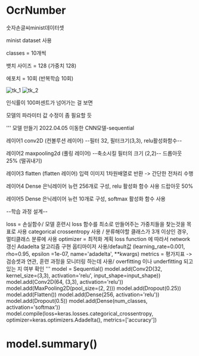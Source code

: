 # OcrNumber
숫자손글씨minist데이터셋



minist dataset 사용

classes = 10개씩

뱃치 사이즈 = 128 (가중치 128)

에포치 = 10회 (반복학습 10회)

![tk_1](https://user-images.githubusercontent.com/87853267/163077323-78fdac74-9118-446a-870e-532b54ecccb1.png)
![tk_2](https://user-images.githubusercontent.com/87853267/163077329-1316300c-91d1-4a5c-8b9c-b35b7fcf4ba8.png)


인식률이 100퍼센트가 넘어가는 걸 보면

모델의 파라미터 값 수정이 좀 필요할 듯


'''
모델 만들기 2022.04.05 이동한
CNN모델-sequential 

레이어1 conv2D (컨볼루션 레이어)
--필터 32, 필터크기(3,3), relu활성화함수--

레이어2 maxpooling2d (풀링 레이어)
--축소시킬 필터의 크기 (2,2)--
드롭아웃 25% (떨궈내기)

레이어3 flatten (flatten 레이어) 입력 이미지 1차원배열로 반환 -> 간단한 전처리 수행

레이어4 Dense 은닉레이어 뉴런 256개로 구성, relu 활성화 함수 사용
드랍아웃 50%

레이어5 Dense 은닉레이어 뉴런 10개로 구성, softmax 활성화 함수 사용

--학습 과정 설계--

loss = 손실함수/ 모델 훈련시 loss 함수를 최소로 만들어주는 가중치들을 찾는것을 목표로 사용
categorical crossentropy 사용 / 분류해야할 클래스가 3개 이상인 경우, 멀티클래스 분류에 사용
optimizer = 최적화 계획 loss function 에 따라서 network 갱신
Adadelta 알고리즘 구현 옵티마이저 사용/default값 (learning_rate=0.001, rho=0.95, epsilon =1e-07, name='adadelta', **kwargs)
metrics = 평가지표 -> 검승셋과 연관, 훈련 과정을 모니터링 하는데 사용/ overfitting 이나 underfitting 되고 있는 지 여부 확인 
'''
model = Sequential()
model.add(Conv2D(32, kernel_size=(3,3), activation='relu', input_shape=input_shape))
model.add(Conv2D(64, (3,3), activation='relu'))
model.add(MaxPooling2D(pool_size=(2, 2)))
model.add(Dropout(0.25))
model.add(Flatten())
model.add(Dense(256, activation='relu'))
model.add(Dropout(0.5))
model.add(Dense(num_classes, activation='softmax'))
model.compile(loss=keras.losses.categorical_crossentropy, optimizer=keras.optimizers.Adadelta(), metrics=['accuracy'])
# model.summary()
